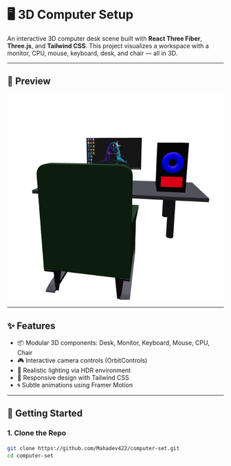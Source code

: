 # 🖥️ 3D Computer Setup

An interactive 3D computer desk scene built with **React Three Fiber**, **Three.js**, and **Tailwind CSS**. This project visualizes a workspace with a monitor, CPU, mouse, keyboard, desk, and chair — all in 3D.

---

## 🔮 Preview

![Preview of 3D Computer Setup](./public/preview.png)

---

## ✨ Features

- 📦 Modular 3D components: Desk, Monitor, Keyboard, Mouse, CPU, Chair
- 🎮 Interactive camera controls (OrbitControls)
- 🌇 Realistic lighting via HDR environment
- 📱 Responsive design with Tailwind CSS
- 🌀 Subtle animations using Framer Motion

---

## 🚀 Getting Started

### 1. Clone the Repo

```bash
git clone https://github.com/Mahadev422/computer-set.git
cd computer-set
